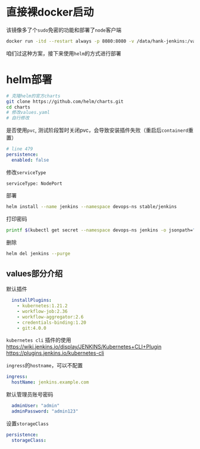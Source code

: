 # 直接裸docker启动

该镜像多了个`sudo`免密的功能和部署了`node`客户端

```bash
docker run -itd --restart always -p 8080:8080 -v /data/hank-jenkins:/var/jenkins_home -v /usr/bin/docker:/usr/bin/docker -v /var/run/docker.sock:/var/run/docker.sock hank997/jenkins:2019.10.24
```

咱们过这种方案，接下来使用`helm`的方式进行部署

# helm部署

```bash
# 克隆helm的官方charts
git clone https://github.com/helm/charts.git
cd charts
# 修改values.yaml
# 自行修改
```

是否使用`pvc`, 测试阶段暂时关闭pvc，会导致安装插件失败（重启后`containerd`重置）

```yaml
# line 479
persistence:
  enabled: false
```

修改`serviceType`

```
serviceType: NodePort
```


部署

```bash
helm install --name jenkins --namespace devops-ns stable/jenkins
```

打印密码

```bash
printf $(kubectl get secret --namespace devops-ns jenkins -o jsonpath="{.data.jenkins-admin-password}" | base64 --decode);echo
```

删除

```bash
helm del jenkins --purge
```


## values部分介绍
默认插件

```yaml
  installPlugins:
    - kubernetes:1.21.2
    - workflow-job:2.36
    - workflow-aggregator:2.6
    - credentials-binding:1.20
    - git:4.0.0
```
`kubernetes cli` 插件的使用  
https://wiki.jenkins.io/display/JENKINS/Kubernetes+CLI+Plugin  
https://plugins.jenkins.io/kubernetes-cli  

`ingress`的`hostname`，可以不配置



```yaml
ingress:
  hostName: jenkins.example.com
```

默认管理员账号密码

```yaml
  adminUser: "admin"
  adminPassword: "admin123"
```

设置`storageClass`

```yaml
persistence:
  storageClass:
```
